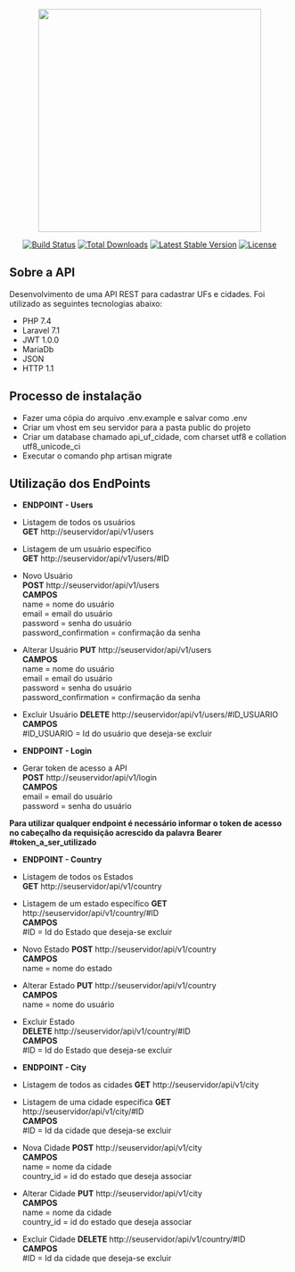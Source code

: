 <p align="center"><img src="https://res.cloudinary.com/dtfbvvkyp/image/upload/v1566331377/laravel-logolockup-cmyk-red.svg" width="400"></p>

<p align="center">
<a href="https://travis-ci.org/laravel/framework"><img src="https://travis-ci.org/laravel/framework.svg" alt="Build Status"></a>
<a href="https://packagist.org/packages/laravel/framework"><img src="https://poser.pugx.org/laravel/framework/d/total.svg" alt="Total Downloads"></a>
<a href="https://packagist.org/packages/laravel/framework"><img src="https://poser.pugx.org/laravel/framework/v/stable.svg" alt="Latest Stable Version"></a>
<a href="https://packagist.org/packages/laravel/framework"><img src="https://poser.pugx.org/laravel/framework/license.svg" alt="License"></a>
</p>

## Sobre a API

Desenvolvimento de uma API REST para cadastrar UFs e cidades. Foi utilizado as seguintes tecnologias abaixo:

- PHP 7.4
- Laravel 7.1
- JWT 1.0.0
- MariaDb
- JSON
- HTTP 1.1


## Processo de instalação

- Fazer uma cópia do arquivo .env.example e salvar como .env
- Criar um vhost em seu servidor para a pasta public do projeto
- Criar um database chamado api_uf_cidade, com charset utf8 e collation utf8_unicode_ci
- Executar o comando php artisan migrate


## Utilização dos EndPoints

- **ENDPOINT - Users**

- Listagem de todos os usuários  
**GET**  http://seuservidor/api/v1/users

- Listagem de um usuário específico  
**GET**  http://seuservidor/api/v1/users/#ID

- Novo Usuário  
**POST**  http://seuservidor/api/v1/users   
**CAMPOS**  
name = nome do usuário  
email = email do usuário  
password = senha do usuário  
password_confirmation = confirmação da senha  

- Alterar Usuário
**PUT**  http://seuservidor/api/v1/users  
**CAMPOS**  
name = nome do usuário  
email = email do usuário  
password = senha do usuário  
password_confirmation = confirmação da senha  

- Excluir Usuário
**DELETE**  http://seuservidor/api/v1/users/#ID_USUARIO  
**CAMPOS**  
#ID_USUARIO = Id do usuário que deseja-se excluir  

- **ENDPOINT - Login**
- Gerar token de acesso a API  
**POST**  http://seuservidor/api/v1/login  
**CAMPOS**  
email = email do usuário  
password = senha do usuário  

**Para utilizar qualquer endpoint é necessário informar o token de acesso no cabeçalho da requisição acrescido da palavra**
**Bearer #token_a_ser_utilizado**

- **ENDPOINT - Country**
- Listagem de todos os Estados  
**GET**  http://seuservidor/api/v1/country  

- Listagem de um estado específico
**GET**  http://seuservidor/api/v1/country/#ID  
**CAMPOS**  
#ID = Id do Estado que deseja-se excluir  

- Novo Estado
**POST**  http://seuservidor/api/v1/country  
**CAMPOS**  
name = nome do estado  

- Alterar Estado
**PUT**  http://seuservidor/api/v1/country  
**CAMPOS**  
name = nome do usuário  

- Excluir Estado  
**DELETE**  http://seuservidor/api/v1/country/#ID  
**CAMPOS**  
#ID = Id do Estado que deseja-se excluir  

- **ENDPOINT - City**
- Listagem de todos as cidades
**GET**  http://seuservidor/api/v1/city  

- Listagem de uma cidade específica
**GET**  http://seuservidor/api/v1/city/#ID  
**CAMPOS**  
#ID = Id da cidade que deseja-se excluir  

- Nova Cidade
**POST**  http://seuservidor/api/v1/city  
**CAMPOS**  
name = nome da cidade  
country_id = id do estado que deseja associar  

- Alterar Cidade
**PUT**  http://seuservidor/api/v1/city  
**CAMPOS**  
name = nome da cidade  
country_id = id do estado que deseja associar  

- Excluir Cidade
**DELETE**  http://seuservidor/api/v1/country/#ID  
**CAMPOS**  
#ID = Id da cidade que deseja-se excluir
